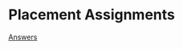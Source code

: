 # Placement Assignments
[Answers](https://drive.google.com/file/d/1fIVrgDdDAxkKS1VveHtop3OzxTjUza5s/view?usp=sharing)
